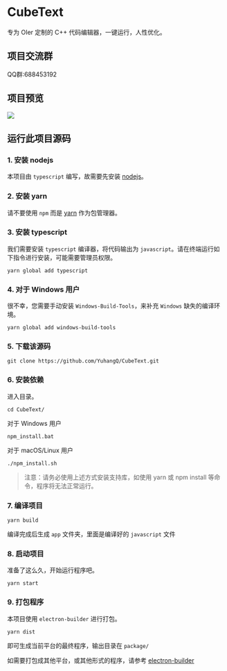# CubeText
专为 OIer 定制的 C++ 代码编辑器，一键运行，人性优化。

## 项目交流群

QQ群:688453192

## 项目预览

![](https://s2.ax1x.com/2019/08/13/mPSH56.jpg)

## 运行此项目源码

### 1. 安装 nodejs
本项目由 `typescript` 编写，故需要先安装 [nodejs](https://nodejs.org)。

### 2. 安装 yarn

请不要使用 `npm` 而是 [yarn](https://yarnpkg.com/) 作为包管理器。

### 3. 安装 typescript

我们需要安装 `typescript` 编译器，将代码输出为 `javascript`。请在终端运行如下指令进行安装，可能需要管理员权限。

```
yarn global add typescript
```

### 4. 对于 Windows 用户

很不幸，您需要手动安装 `Windows-Build-Tools`，来补充 `Windows` 缺失的编译环境。

```
yarn global add windows-build-tools
```

### 5. 下载该源码

```
git clone https://github.com/YuhangQ/CubeText.git
```

### 6. 安装依赖

进入目录。

```
cd CubeText/
```

对于 Windows 用户

```
npm_install.bat
```

对于 macOS/Linux 用户

```
./npm_install.sh
```

> 注意：请务必使用上述方式安装支持库，如使用 yarn 或 npm install 等命令，程序将无法正常运行。

### 7. 编译项目

```
yarn build
```

编译完成后生成 `app` 文件夹，里面是编译好的 `javascript` 文件

### 8. 启动项目

准备了这么久，开始运行程序吧。

```
yarn start
```

### 9. 打包程序

本项目使用 `electron-builder` 进行打包。

```
yarn dist
```

即可生成当前平台的最终程序，输出目录在 `package/`

如需要打包成其他平台，或其他形式的程序，请参考 [electron-builder](https://www.electron.build/)

